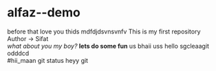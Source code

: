 # alfaz--demo
before that love you
thids mdfdjdsvnsvnfv
This is my first repository
<br>
Author -> Sifat
<br>
<i>what about you my boy? </i>
<b>lets do some fun</b>
us bhaii uss
hello sgcleaagit odddcd
\
#hii_maan
git status
heyy
git